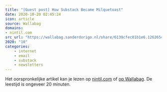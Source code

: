 ```yaml
---
title: "[Guest post] How Substack Became Milquetoast"
date: 2020-10-20 02:45:24
icon: article
source: Wallabag
domains:
- nintil.com
src_url: "https://wallabag.sanderdorigo.nl/share/6139cfec01b1e6.12626546"
2020: "10"
categories:
    - internet
    - email
    - substack
    - newsletters
---
```

Het oorspronkelijke artikel kan je lezen op [nintil.com](https://nintil.com/substack-milquetoast?mc_cid=970356fcef&amp;mc_eid=91988bade5) of [op Wallabag](https://wallabag.sanderdorigo.nl/share/6139cfec01b1e6.12626546). De leestijd is ongeveer 20 minuten.